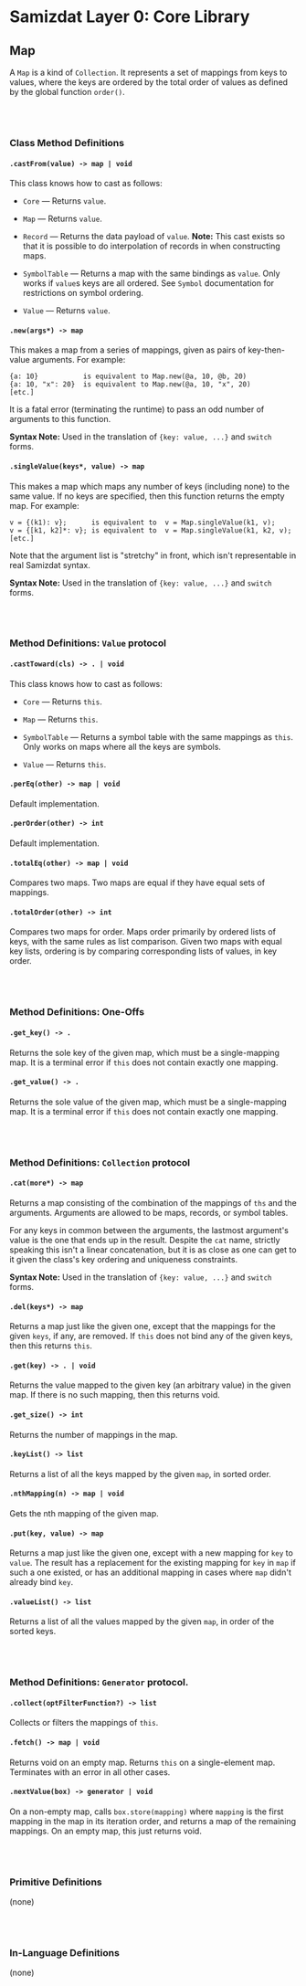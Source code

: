 Samizdat Layer 0: Core Library
==============================

Map
---

A `Map` is a kind of `Collection`. It represents a set of mappings from
keys to values, where the keys are ordered by the total order of values
as defined by the global function `order()`.

<br><br>
### Class Method Definitions

#### `.castFrom(value) -> map | void`

This class knows how to cast as follows:

* `Core` &mdash; Returns `value`.

* `Map` &mdash; Returns `value`.

* `Record` &mdash; Returns the data payload of `value`. **Note:** This
  cast exists so that it is possible to do interpolation of records in when
  constructing maps.

* `SymbolTable` &mdash; Returns a map with the same bindings as `value`.
  Only works if `value`s keys are all ordered. See `Symbol` documentation
  for restrictions on symbol ordering.

* `Value` &mdash; Returns `value`.

#### `.new(args*) -> map`

This makes a map from a series of mappings, given as pairs of
key-then-value arguments. For example:

```
{a: 10}           is equivalent to Map.new(@a, 10, @b, 20)
{a: 10, "x": 20}  is equivalent to Map.new(@a, 10, "x", 20)
[etc.]
```

It is a fatal error (terminating the runtime) to pass an odd number of
arguments to this function.

**Syntax Note:** Used in the translation of `{key: value, ...}`
and `switch` forms.

#### `.singleValue(keys*, value) -> map`

This makes a map which maps any number of keys (including none)
to the same value. If no keys are specified, then this function returns
the empty map. For example:

```
v = {(k1): v};      is equivalent to  v = Map.singleValue(k1, v);
v = {[k1, k2]*: v}; is equivalent to  v = Map.singleValue(k1, k2, v);
[etc.]
```

Note that the argument list is "stretchy" in front, which isn't
representable in real Samizdat syntax.

**Syntax Note:** Used in the translation of `{key: value, ...}`
and `switch` forms.


<br><br>
### Method Definitions: `Value` protocol

#### `.castToward(cls) -> . | void`

This class knows how to cast as follows:

* `Core` &mdash; Returns `this`.

* `Map` &mdash; Returns `this`.

* `SymbolTable` &mdash; Returns a symbol table with the same mappings as
  `this`. Only works on maps where all the keys are symbols.

* `Value` &mdash; Returns `this`.

#### `.perEq(other) -> map | void`

Default implementation.

#### `.perOrder(other) -> int`

Default implementation.

#### `.totalEq(other) -> map | void`

Compares two maps. Two maps are equal if they have equal sets of mappings.

#### `.totalOrder(other) -> int`

Compares two maps for order. Maps order primarily by ordered lists of
keys, with the same rules as list comparison. Given two maps with equal
key lists, ordering is by comparing corresponding lists of values, in
key order.

<br><br>
### Method Definitions: One-Offs

#### `.get_key() -> .`

Returns the sole key of the given map, which must be a single-mapping map.
It is a terminal error if `this` does not contain exactly one mapping.

#### `.get_value() -> .`

Returns the sole value of the given map, which must be a single-mapping map.
It is a terminal error if `this` does not contain exactly one mapping.


<br><br>
### Method Definitions: `Collection` protocol

#### `.cat(more*) -> map`

Returns a map consisting of the combination of the mappings of `ths` and the
arguments. Arguments are allowed to be maps, records, or symbol tables.

For any keys in common between the arguments, the lastmost argument's value
is the one that ends up in the result. Despite the `cat` name, strictly
speaking this isn't a linear concatenation, but it is as close as one can
get to it given the class's key ordering and uniqueness constraints.

**Syntax Note:** Used in the translation of `{key: value, ...}`
and `switch` forms.

#### `.del(keys*) -> map`

Returns a map just like the given one, except that
the mappings for the given `keys`, if any, are removed. If `this`
does not bind any of the given keys, then this returns `this`.

#### `.get(key) -> . | void`

Returns the value mapped to the given key (an arbitrary value) in
the given map. If there is no such mapping, then this returns void.

#### `.get_size() -> int`

Returns the number of mappings in the map.

#### `.keyList() -> list`

Returns a list of all the keys mapped by the given `map`, in sorted order.

#### `.nthMapping(n) -> map | void`

Gets the nth mapping of the given map.

#### `.put(key, value) -> map`

Returns a map just like the given one, except with a new mapping
for `key` to `value`. The result has a replacement for the existing
mapping for `key` in `map` if such a one existed, or has an
additional mapping in cases where `map` didn't already bind `key`.

#### `.valueList() -> list`

Returns a list of all the values mapped by the given `map`, in order of the
sorted keys.


<br><br>
### Method Definitions: `Generator` protocol.

#### `.collect(optFilterFunction?) -> list`

Collects or filters the mappings of `this`.

#### `.fetch() -> map | void`

Returns void on an empty map. Returns `this` on a single-element map.
Terminates with an error in all other cases.

#### `.nextValue(box) -> generator | void`

On a non-empty map, calls `box.store(mapping)` where `mapping` is
the first mapping in the map in its iteration order, and returns
a map of the remaining mappings. On an empty map, this just returns void.


<br><br>
### Primitive Definitions

(none)

<br><br>
### In-Language Definitions

(none)
